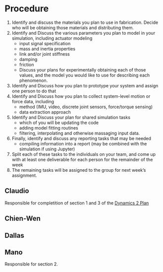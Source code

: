 # Procedure
1. Identify and discuss the materials you plan to use in fabrication. Decide who will be obtaining those materials and distributing them.
1. Identify and Discuss the various parameters you plan to model in your simulation, including
actuator modeling
    * input signal specification
    * mass and inertia properties
    * link and/or joint stiffness
    * damping
    * friction
    * Discuss your plans for experimentally obtaining each of those values, and the model you would like to use for describing each phenomenon.
1. Identify and Discuss how you plan to prototype your system and assign one person to do that
1. Identify and Discuss how you plan to collect system-level motion or force data, including
    * method (IMU, video, discrete joint sensors, force/torque sensing)
    * data extraction approach
1. Identify and Discuss your plan for shared simulation tasks
    * which of you will be updating the code
    * adding model fitting routines
    * filtering, interpolating and otherwise massaging input data.
1. Finally, identify and discuss any reporting tasks that may be needed
    * compiling information into a report (may be combined with the simulation if using Jupyter)
1. Split each of these tasks to the individuals on your team, and come up with at least one deliverable for each person for the remainder of the week
1. The remaining tasks will be assigned to the group for next week’s assignment.

## Claudio

Responsible for completition of section 1 and 3 of the [Dynamics 2 Plan](https://egr557.github.io/assignments/dynamics-ii-plan.html)

## Chien-Wen

## Dallas

## Mano
Responsible for section 2.
